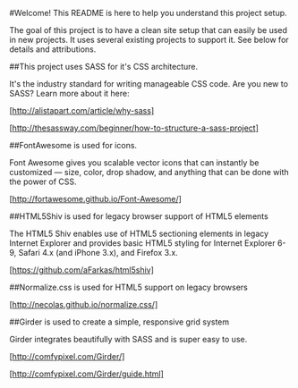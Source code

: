 #Welcome! This README is here to help you understand this project setup.

The goal of this project is to have a clean site setup that can easily be used in new projects. It uses several existing projects to support it. See below for details and attributions.

##This project uses SASS for it's CSS architecture. 

It's the industry standard for writing manageable CSS code. Are you new to SASS? Learn more about it here:

[http://alistapart.com/article/why-sass]

[http://thesassway.com/beginner/how-to-structure-a-sass-project]

##FontAwesome is used for icons.

Font Awesome gives you scalable vector icons that can instantly be customized — size, color, drop shadow, and anything that can be done with the power of CSS.

[http://fortawesome.github.io/Font-Awesome/]

##HTML5Shiv is used for legacy browser support of HTML5 elements

The HTML5 Shiv enables use of HTML5 sectioning elements in legacy Internet Explorer and provides basic HTML5 styling for Internet Explorer 6-9, Safari 4.x (and iPhone 3.x), and Firefox 3.x.

[https://github.com/aFarkas/html5shiv]

##Normalize.css is used for HTML5 support on legacy browsers

[http://necolas.github.io/normalize.css/]

##Girder is used to create a simple, responsive grid system

Girder integrates beautifully with SASS and is super easy to use.

[http://comfypixel.com/Girder/]

[http://comfypixel.com/Girder/guide.html]